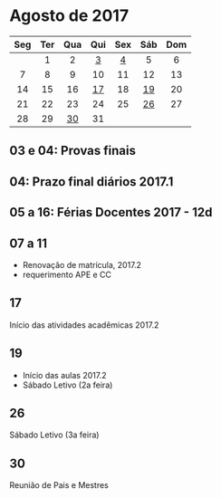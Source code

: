 # Agosto de 2017

|Seg|Ter|Qua|Qui|Sex|Sáb|Dom|
|:---:|:---:|:---:|:---:|:---:|:---:|:---:|
||1|2|[3](#3-e-4)|[4](#3-e-4)|5|6|
|7|8|9|10|11|12|13|
|14|15|16|[17](#17)|18|[19](#19)|20|
|21|22|23|24|25|[26](#26)|27|
|28|29|[30](#30)|31|

<a name="3-e-4">

## 03 e 04: Provas finais

## 04: Prazo final diários 2017.1

## 05 a 16: Férias Docentes 2017 - 12d

## 07 a 11
* Renovação de matrícula, 2017.2
* requerimento APE e CC

## 17
Início das atividades acadêmicas 2017.2
## 19 
* Início das aulas 2017.2
* Sábado Letivo (2a feira)

## 26
Sábado Letivo (3a feira)

## 30
Reunião de Pais e Mestres
